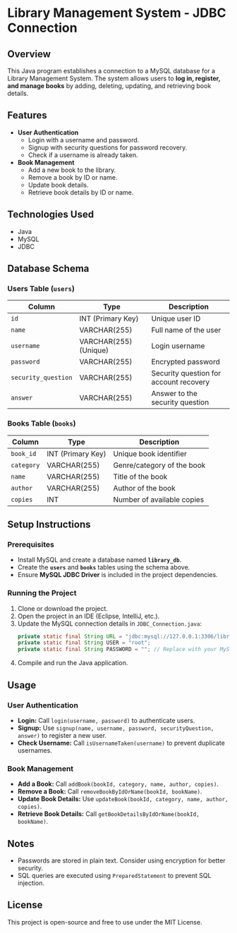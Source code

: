# Library Management System - JDBC Connection

## Overview
This Java program establishes a connection to a MySQL database for a Library Management System. The system allows users to **log in, register, and manage books** by adding, deleting, updating, and retrieving book details.

## Features
- **User Authentication**  
  - Login with a username and password.
  - Signup with security questions for password recovery.
  - Check if a username is already taken.
- **Book Management**  
  - Add a new book to the library.
  - Remove a book by ID or name.
  - Update book details.
  - Retrieve book details by ID or name.

## Technologies Used
- Java
- MySQL
- JDBC

## Database Schema
### Users Table (`users`)
| Column            | Type         | Description             |
|------------------|-------------|-------------------------|
| `id`            | INT (Primary Key) | Unique user ID |
| `name`          | VARCHAR(255) | Full name of the user |
| `username`      | VARCHAR(255) (Unique) | Login username |
| `password`      | VARCHAR(255) | Encrypted password |
| `security_question` | VARCHAR(255) | Security question for account recovery |
| `answer`        | VARCHAR(255) | Answer to the security question |

### Books Table (`books`)
| Column      | Type         | Description             |
|------------|-------------|-------------------------|
| `book_id`  | INT (Primary Key) | Unique book identifier |
| `category` | VARCHAR(255) | Genre/category of the book |
| `name`     | VARCHAR(255) | Title of the book |
| `author`   | VARCHAR(255) | Author of the book |
| `copies`   | INT         | Number of available copies |

## Setup Instructions
### Prerequisites
- Install MySQL and create a database named **`library_db`**.
- Create the **`users`** and **`books`** tables using the schema above.
- Ensure **MySQL JDBC Driver** is included in the project dependencies.

### Running the Project
1. Clone or download the project.
2. Open the project in an IDE (Eclipse, IntelliJ, etc.).
3. Update the MySQL connection details in `JDBC_Connection.java`:
   ```java
   private static final String URL = "jdbc:mysql://127.0.0.1:3306/library_db";
   private static final String USER = "root";
   private static final String PASSWORD = ""; // Replace with your MySQL password
   ```
4. Compile and run the Java application.

## Usage
### User Authentication
- **Login:** Call `login(username, password)` to authenticate users.
- **Signup:** Use `signup(name, username, password, securityQuestion, answer)` to register a new user.
- **Check Username:** Call `isUsernameTaken(username)` to prevent duplicate usernames.

### Book Management
- **Add a Book:** Call `addBook(bookId, category, name, author, copies)`.
- **Remove a Book:** Call `removeBookByIdOrName(bookId, bookName)`.
- **Update Book Details:** Use `updateBook(bookId, category, name, author, copies)`.
- **Retrieve Book Details:** Call `getBookDetailsByIdOrName(bookId, bookName)`.

## Notes
- Passwords are stored in plain text. Consider using encryption for better security.
- SQL queries are executed using `PreparedStatement` to prevent SQL injection.

## License
This project is open-source and free to use under the MIT License.


